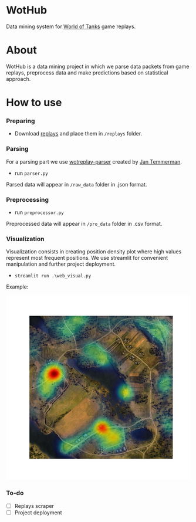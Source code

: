 # WotHub
 Data mining system for [World of Tanks](https://en.wikipedia.org/wiki/World_of_Tanks) game replays.
# About
 WotHub is a data mining project in which we parse data packets from game replays, preprocess data and make predictions based on statistical approach. 
# How to use
### Preparing
* Download [replays](http://wotreplays.ru/) and place them in `/replays` folder. 
### Parsing 
For a parsing part we use [wotreplay-parser](https://github.com/evido/wotreplay-parser) created by [Jan Temmerman](https://github.com/evido).
* run `parser.py`

Parsed data will appear in `/raw_data` folder in .json format.
### Preprocessing
* run `preprocessor.py`

Preprocessed data will appear in `/pro_data` folder in .csv format.

### Visualization
Visualization consists in creating position density plot where high values represent most frequent positions.
We use streamlit for convenient manipulation and further project deployment. 

* `streamlit run .\web_visual.py`


Example:

![](output.png)

### To-do
- [ ] Replays scraper
- [ ] Project deployment
